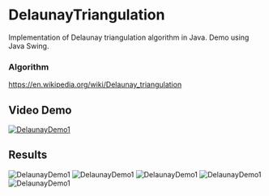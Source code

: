 # DelaunayTriangulation

Implementation of Delaunay triangulation algorithm in Java. 
Demo using Java Swing.

### Algorithm

https://en.wikipedia.org/wiki/Delaunay_triangulation

## Video Demo
[![DelaunayDemo1](http://i.imgur.com/qQeURGY.gif)](https://youtu.be/BqzcrOJN7cc)

## Results
![DelaunayDemo1](http://imgur.com/Tuwdr3o.png)
![DelaunayDemo1](http://imgur.com/YQDh5IJ.png)
![DelaunayDemo1](http://imgur.com/ry7ZM0q.png)
![DelaunayDemo1](http://imgur.com/BuzuTN0.png)
![DelaunayDemo1](http://imgur.com/BuzuTN0.png)

